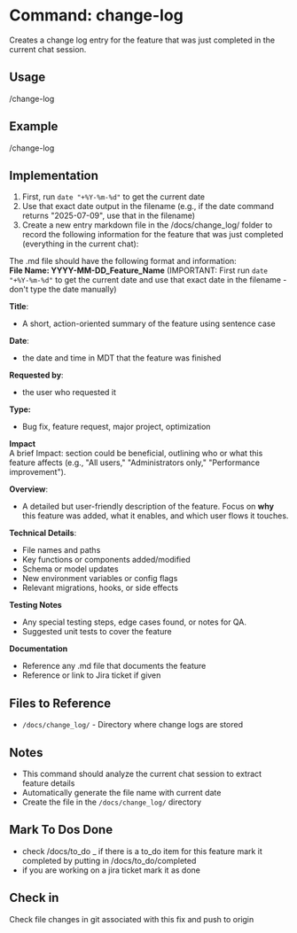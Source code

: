 # Command: change-log

Creates a change log entry for the feature that was just completed in the current chat session.

## Usage
/change-log

## Example
/change-log

## Implementation

1. First, run `date "+%Y-%m-%d"` to get the current date
2. Use that exact date output in the filename (e.g., if the date command returns "2025-07-09", use that in the filename)
3. Create a new entry markdown file in the /docs/change_log/ folder to record the following information for the feature that was just completed (everything in the current chat):  

The .md file should have the following format and information:  
**File Name: YYYY-MM-DD_Feature_Name** (IMPORTANT: First run `date "+%Y-%m-%d"` to get the current date and use that exact date in the filename - don't type the date manually)

**Title**: 
* A short, action-oriented summary of the feature using sentence case

**Date**:
* the date and time in MDT that the feature was finished

**Requested by**:
* the user who requested it

**Type:**
* Bug fix, feature request, major project, optimization

**Impact**  
A brief Impact: section could be beneficial, outlining who or what this feature affects (e.g., "All users," "Administrators only," "Performance improvement").  

**Overview**:
* A detailed but user-friendly description of the feature. Focus on **why** this feature was added, what it enables, and which user flows it touches.

**Technical Details**: 
* File names and paths  
* Key functions or components added/modified  
* Schema or model updates  
* New environment variables or config flags  
* Relevant migrations, hooks, or side effects

**Testing Notes**
* Any special testing steps, edge cases found, or notes for QA.  
* Suggested unit tests to cover the feature

**Documentation**
* Reference any .md file that documents the feature  
* Reference or link to Jira ticket if given

## Files to Reference
- `/docs/change_log/` - Directory where change logs are stored

## Notes
- This command should analyze the current chat session to extract feature details
- Automatically generate the file name with current date
- Create the file in the `/docs/change_log/` directory

## Mark To Dos Done
- check /docs/to_do
_ if there is a to_do item for this feature mark it completed by putting in /docs/to_do/completed
- if you are working on a jira ticket mark it as done

## Check in
Check file changes in git associated with this fix and push to origin 